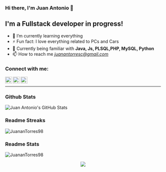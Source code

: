 ### Hi there, I'm Juan Antonio 👋


## I'm a Fullstack developer in progress!

- 🌱 I’m currently learning everything 
- ⚡ Fun fact: I love everything related to PCs and Cars
- 💬 Currently being familiar with **Java, Js, PLSQL,PHP, MySQL, Python**
- 📫 How to reach me *juanantorresc@gmail.com*

### Connect with me:

[<img align="left" alt="Juan Antonio | Twitter" width="22px" src="https://cdn.jsdelivr.net/npm/simple-icons@v3/icons/twitter.svg" />][twitter]
[<img align="left" alt="Juan Antonio | LinkedIn" width="22px" src="https://cdn.jsdelivr.net/npm/simple-icons@v3/icons/linkedin.svg" />][linkedin]
[<img align="left" alt="Juan Antonio | Instagram" width="22px" src="https://cdn.jsdelivr.net/npm/simple-icons@v3/icons/instagram.svg" />][instagram]

<br />

---

### Github Stats

<img align="center" alt="Juan Antonio's GitHub Stats" src="https://github-readme-stats.vercel.app/api?username=JuananTorres98&theme=nightowl&show_icons=true&" />

### Readme Streaks

<img align="center" src="https://github-readme-streak-stats.herokuapp.com/?user=JuananTorres98&theme=nightowl" alt="JuananTorres98" />

### Readme Stats

<img align="center" src="https://github-readme-stats.vercel.app/api/top-langs?username=JuananTorres98&theme=nightowl&show_icons=true&locale=en&layout=compact" alt="JuananTorres98" />

<br/>

<p align="center"><img src="https://komarev.com/ghpvc/?username=JuananTorres98&color=#390c41&style=flat&label=VIEWS"</p>

[twitter]: https://twitter.com/17juanantorres
[instagram]: https://instagram.com/17juanantorres
[linkedin]: https://www.linkedin.com/in/juan-antonio-torres-caballero-55a45a223/

